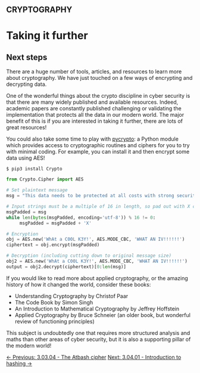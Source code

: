 ## CRYPTOGRAPHY

# Taking it further

## Next steps

There are a huge number of tools, articles, and resources to learn
more about cryptography. We have just touched on a few ways of
encrypting and decrypting data.

One of the wonderful things about the crypto discipline in cyber
security is that there are many widely published and available
resources. Indeed, academic papers are constantly published challenging
or validating the implementation that protects all the data in our
modern world. The major benefit of this is if you are interested in
taking it further, there are lots of great resources!

You could also take some time to play with [pycrypto](https://pypi.org/project/pycrypto/):
 a Python module which provides access to cryptographic routines and
ciphers for you to try with minimal coding. For example, you can install
 it and then encrypt some data using AES!

```console
$ pip3 install Crypto
```

```py
from Crypto.Cipher import AES

# Set plaintext message
msg = "This data needs to be protected at all costs with strong security"

# Input strings must be a multiple of 16 in length, so pad out with X chars
msgPadded = msg
while len(bytes(msgPadded, encoding='utf-8')) % 16 != 0:
     msgPadded = msgPadded + 'X'

# Encryption
obj = AES.new('WhAt a C00L K3Y!', AES.MODE_CBC, 'WHAT AN IV!!!!!!')
ciphertext = obj.encrypt(msgPadded)

# Decryption (including cutting down to original message size)
obj2 = AES.new('WhAt a C00L K3Y!', AES.MODE_CBC, 'WHAT AN IV!!!!!!')
output = obj2.decrypt(ciphertext)[0:len(msg)]
```

If you would like to read more about applied cryptography, or the
amazing history of how it changed the world, consider these books:

* Understanding Cryptography by Christof Paar
* The Code Book by Simon Singh
* An Introduction to Mathematical Cryptography by Jeffrey Hoffstein
* Applied Cryptography by Bruce Schneier (an older book, but wonderful review of functioning principles)

This subject is undoubtedly one that requires more structured
analysis and maths than other areas of cyber security, but it is also a
supporting pillar of the modern world!

[← Previous: 3.03.04 - The Atbash cipher](https://play.cyberstart.com/field-manual/8fa65bfe-d7eb-11eb-bc6b-0242ac140009)
[Next: 3.04.01 - Introduction to hashing →](https://play.cyberstart.com/field-manual/8fa8fec2-d7eb-11eb-9cd0-0242ac140009)
